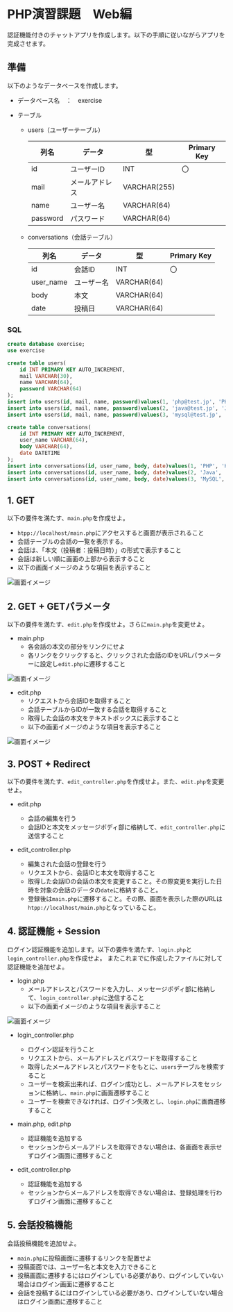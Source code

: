 # PHP演習課題　Web編

認証機能付きのチャットアプリを作成します。以下の手順に従いながらアプリを完成させます。

## 準備

以下のようなデータベースを作成します。

- データベース名　：　exercise

- テーブル

    - users（ユーザーテーブル）

        | 列名 | データ | 型 | Primary Key |
        | --- | --- | --- | --- |
        | id | ユーザーID  | INT | 〇 |
        | mail | メールアドレス  | VARCHAR(255) |  |
        | name | ユーザー名  | VARCHAR(64) |  |
        | password | パスワード  | VARCHAR(64) |  |

    - conversations（会話テーブル）

        | 列名 | データ | 型 | Primary Key |
        | --- | --- | --- | --- |
        | id | 会話ID  | INT | 〇 |
        | user_name | ユーザー名  | VARCHAR(64) |  |
        | body | 本文  | VARCHAR(64) |  |
        | date | 投稿日  | VARCHAR(64) |  |

### SQL

```sql
create database exercise;
use exercise

create table users(
    id INT PRIMARY KEY AUTO_INCREMENT,
    mail VARCHAR(30),
    name VARCHAR(64),
    password VARCHAR(64)
);
insert into users(id, mail, name, password)values(1, 'php@test.jp', 'PHP', '20200424');
insert into users(id, mail, name, password)values(2, 'java@test.jp', 'Java', '20190424');
insert into users(id, mail, name, password)values(3, 'mysql@test.jp', 'MySQL', '20180424');

create table conversations(
    id INT PRIMARY KEY AUTO_INCREMENT,
    user_name VARCHAR(64),
    body VARCHAR(64),
    date DATETIME
);
insert into conversations(id, user_name, body, date)values(1, 'PHP', 'Hello PHP', now());
insert into conversations(id, user_name, body, date)values(2, 'Java', 'Hello Java', now());
insert into conversations(id, user_name, body, date)values(3, 'MySQL', 'Hello MySQL', now());
```

## 1. GET

以下の要件を満たす、`main.php`を作成せよ。

- `htpp://localhost/main.php`にアクセスすると画面が表示されること
- 会話テーブルの会話の一覧を表示する。
- 会話は、「本文（投稿者：投稿日時）」の形式で表示すること
- 会話は新しい順に画面の上部から表示すること
- 以下の画面イメージのような項目を表示すること

![画面イメージ](img/1.png)

## 2. GET + GETパラメータ

以下の要件を満たす、`edit.php`を作成せよ。さらに`main.php`を変更せよ。

- main.php
    - 各会話の本文の部分をリンクにせよ
    - 各リンクをクリックすると、クリックされた会話のIDをURLパラメーターに設定し`edit.php`に遷移すること

![画面イメージ](img/2-1.png)

- edit.php
    - リクエストから会話IDを取得すること
    - 会話テーブルからIDが一致する会話を取得すること
    - 取得した会話の本文をテキストボックスに表示すること
    - 以下の画面イメージのような項目を表示すること

![画面イメージ](img/2-2.png)

## 3. POST + Redirect

以下の要件を満たす、`edit_controller.php`を作成せよ。また、`edit.php`を変更せよ。

- edit.php
    - 会話の編集を行う
    - 会話IDと本文をメッセージボディ部に格納して、`edit_controller.php`に送信すること

- edit_controller.php
    - 編集された会話の登録を行う
    - リクエストから、会話IDと本文を取得すること
    - 取得した会話IDの会話の本文を変更すること。その際変更を実行した日時を対象の会話のデータの`date`に格納すること。
    - 登録後は`main.php`に遷移すること。その際、画面を表示した際のURLは`htpp://localhost/main.php`となっていること。

## 4. 認証機能 + Session

ログイン認証機能を追加します。以下の要件を満たす、`login.php`と`login_controller.php`を作成せよ。
またこれまでに作成したファイルに対して認証機能を追加せよ。

- login.php
    - メールアドレスとパスワードを入力し、メッセージボディ部に格納して、`login_controller.php`に送信すること
    - 以下の画面イメージのような項目を表示すること

![画面イメージ](img/4-1.png)

- login_controller.php
    - ログイン認証を行うこと
    - リクエストから、メールアドレスとパスワードを取得すること
    - 取得したメールアドレスとパスワードをもとに、`users`テーブルを検索すること
    - ユーザーを検索出来れば、ログイン成功とし、メールアドレスをセッションに格納し、`main.php`に画面遷移すること
    - ユーザーを検索できなければ、ログイン失敗とし、`login.php`に画面遷移すること

- main.php, edit.php
    - 認証機能を追加する
    - セッションからメールアドレスを取得できない場合は、各画面を表示せずログイン画面に遷移すること

- edit_controller.php
    - 認証機能を追加する
    - セッションからメールアドレスを取得できない場合は、登録処理を行わずログイン画面に遷移すること

## 5. 会話投稿機能

会話投稿機能を追加せよ。

- `main.php`に投稿画面に遷移するリンクを配置せよ
- 投稿画面では、ユーザー名と本文を入力できること
- 投稿画面に遷移するにはログインしている必要があり、ログインしていない場合はログイン画面に遷移すること
- 会話を投稿するにはログインしている必要があり、ログインしていない場合はログイン画面に遷移すること
